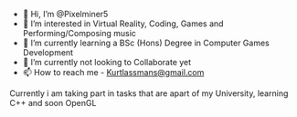 - 👋 Hi, I’m @Pixelminer5
- 👀 I’m interested in Virtual Reality, Coding, Games and Performing/Composing music
- 🌱 I’m currently learning a BSc (Hons) Degree in Computer Games Development
- 💞️ I’m currently not looking to Collaborate yet
- 📫 How to reach me - Kurtlassmans@gmail.com

Currently i am taking part in tasks that are apart of my University, learning C++ and soon OpenGL

<!---
Pixelminer5/Pixelminer5 is a ✨ special ✨ repository because its `README.md` (this file) appears on your GitHub profile.
You can click the Preview link to take a look at your changes.
--->
